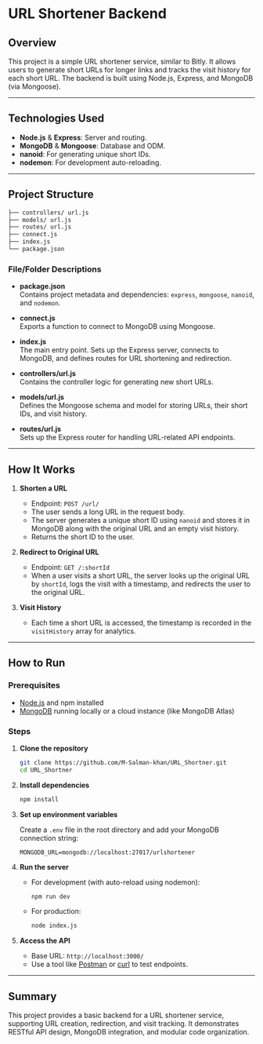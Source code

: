 # URL Shortener Backend

## Overview

This project is a simple URL shortener service, similar to Bitly. It allows users to generate short URLs for longer links and tracks the visit history for each short URL. The backend is built using Node.js, Express, and MongoDB (via Mongoose).

---

## Technologies Used

- **Node.js** & **Express**: Server and routing.
- **MongoDB** & **Mongoose**: Database and ODM.
- **nanoid**: For generating unique short IDs.
- **nodemon**: For development auto-reloading.


---

## Project Structure

```bash project-root/
├── controllers/ url.js
├── models/ url.js
├── routes/ url.js
├── connect.js
├── index.js
└── package.json
```
### File/Folder Descriptions

- **package.json**  
  Contains project metadata and dependencies: `express`, `mongoose`, `nanoid`, and `nodemon`.

- **connect.js**  
  Exports a function to connect to MongoDB using Mongoose.

- **index.js**  
  The main entry point. Sets up the Express server, connects to MongoDB, and defines routes for URL shortening and redirection.

- **controllers/url.js**  
  Contains the controller logic for generating new short URLs.

- **models/url.js**  
  Defines the Mongoose schema and model for storing URLs, their short IDs, and visit history.

- **routes/url.js**  
  Sets up the Express router for handling URL-related API endpoints.

---

## How It Works

1. **Shorten a URL**  
   - Endpoint: `POST /url/`  
   - The user sends a long URL in the request body.
   - The server generates a unique short ID using `nanoid` and stores it in MongoDB along with the original URL and an empty visit history.
   - Returns the short ID to the user.

2. **Redirect to Original URL**  
   - Endpoint: `GET /:shortId`  
   - When a user visits a short URL, the server looks up the original URL by `shortId`, logs the visit with a timestamp, and redirects the user to the original URL.

3. **Visit History**  
   - Each time a short URL is accessed, the timestamp is recorded in the `visitHistory` array for analytics.

---


## How to Run

### Prerequisites

- [Node.js](https://nodejs.org/) and npm installed
- [MongoDB](https://www.mongodb.com/) running locally or a cloud instance (like MongoDB Atlas)

### Steps

1. **Clone the repository**

   ```bash
   git clone https://github.com/M-Salman-khan/URL_Shortner.git
   cd URL_Shortner
   ```

2. **Install dependencies**

   ```bash
   npm install
   ```

3. **Set up environment variables**

   Create a `.env` file in the root directory and add your MongoDB connection string:

   ```env
   MONGODB_URL=mongodb://localhost:27017/urlshortener
   ```

4. **Run the server**

   - For development (with auto-reload using nodemon):

     ```bash
     npm run dev
     ```

   - For production:

     ```bash
     node index.js
     ```

5. **Access the API**

   - Base URL: `http://localhost:3000/`
   - Use a tool like [Postman](https://www.postman.com/) or [curl](https://curl.se/) to test endpoints.


---

## Summary

This project provides a basic backend for a URL shortener service, supporting URL creation, redirection, and visit tracking. It demonstrates RESTful API design, MongoDB integration, and modular code organization.
